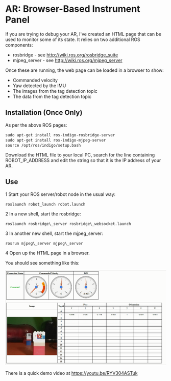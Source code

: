 # AR: Browser-Based Instrument Panel

If you are trying to debug your AR, I've created an HTML page that can be used to monitor some of its state. It relies on two additional ROS components:

* rosbridge - see http://wiki.ros.org/rosbridge_suite
* mjpeg\_server - see http://wiki.ros.org/mjpeg_server

Once these are running, the web page can be loaded in a browser to show:

* Commanded velocity
* Yaw detected by the IMU
* The images from the tag detection topic
* The data from the tag detection topic

## Installation (Once Only)

As per the above ROS pages:

    sudo apt-get install ros-indigo-rosbridge-server
    sudo apt-get install ros-indigo-mjpeg-server
    source /opt/ros/indigo/setup.bash

Download the HTML file to your local PC, search for the line containing ROBOT\_IP\_ADDRESS and edit the string so that it is the IP address of your AR.

## Use

1 Start your ROS server/robot node in the usual way:

    roslaunch robot_launch robot.launch
2 In a new shell, start the rosbridge:

    roslaunch rosbridge\_server rosbridge\_websocket.launch
3 In another new shell, start the mjpeg\_server:

    rosrun mjpeg\_server mjpeg\_server
4 Open up the HTML page in a browser.

You should see something like this:
  
<img src="ar-monitoring-example.png" alt="Browser Screenshot" width="600px"/>

There is a quick demo video at https://youtu.be/RYV304ASTuk
